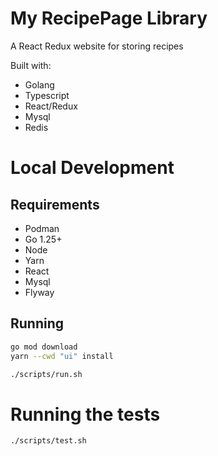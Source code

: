 # My RecipePage Library

A React Redux website for storing recipes

Built with:
* Golang
* Typescript
* React/Redux
* Mysql
* Redis

# Local Development
## Requirements
* Podman
* Go 1.25+
* Node
* Yarn
* React
* Mysql
* Flyway

## Running
```bash
go mod download
yarn --cwd "ui" install

./scripts/run.sh
```

# Running the tests
```bash
./scripts/test.sh
```
